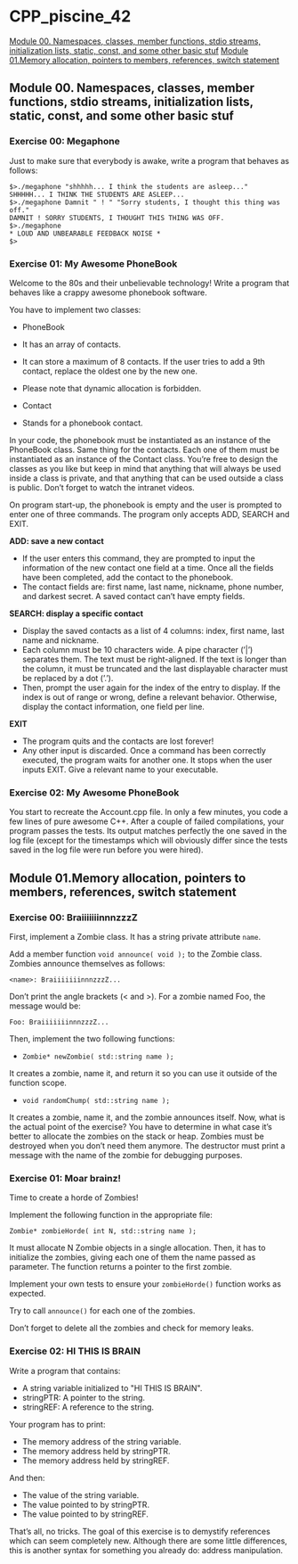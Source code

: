# CPP_piscine_42

[Module 00. Namespaces, classes, member functions, stdio streams, initialization lists, static, const, and some other basic stuf](#Module00)
[Module 01.Memory allocation, pointers to members, references, switch statement](#Module01)

<a name="Module00"></a> 
## Module 00. Namespaces, classes, member functions, stdio streams, initialization lists, static, const, and some other basic stuf

### Exercise 00: Megaphone

Just to make sure that everybody is awake, write a program that behaves as follows:

```
$>./megaphone "shhhhh... I think the students are asleep..."
SHHHHH... I THINK THE STUDENTS ARE ASLEEP...
$>./megaphone Damnit " ! " "Sorry students, I thought this thing was off."
DAMNIT ! SORRY STUDENTS, I THOUGHT THIS THING WAS OFF.
$>./megaphone
* LOUD AND UNBEARABLE FEEDBACK NOISE *
$>
```

### Exercise 01: My Awesome PhoneBook

Welcome to the 80s and their unbelievable technology! Write a program that behaves
like a crappy awesome phonebook software.


You have to implement two classes:
* PhoneBook
* It has an array of contacts.
* It can store a maximum of 8 contacts. If the user tries to add a 9th contact,
replace the oldest one by the new one.

* Please note that dynamic allocation is forbidden.
* Contact
* Stands for a phonebook contact.

In your code, the phonebook must be instantiated as an instance of the PhoneBook
class. Same thing for the contacts. Each one of them must be instantiated as an instance
of the Contact class. You’re free to design the classes as you like but keep in mind that
anything that will always be used inside a class is private, and that anything that can be
used outside a class is public.
Don’t forget to watch the intranet videos.


On program start-up, the phonebook is empty and the user is prompted to enter one
of three commands. The program only accepts ADD, SEARCH and EXIT.

**ADD: save a new contact**

* If the user enters this command, they are prompted to input the information
of the new contact one field at a time. Once all the fields have been completed,
add the contact to the phonebook.
* The contact fields are: first name, last name, nickname, phone number, and
darkest secret. A saved contact can’t have empty fields.

**SEARCH: display a specific contact**
* Display the saved contacts as a list of 4 columns: index, first name, last
name and nickname.
* Each column must be 10 characters wide. A pipe character (’|’) separates
them. The text must be right-aligned. If the text is longer than the column,
it must be truncated and the last displayable character must be replaced by a
dot (’.’).
* Then, prompt the user again for the index of the entry to display. If the index
is out of range or wrong, define a relevant behavior. Otherwise, display the
contact information, one field per line.

**EXIT**
* The program quits and the contacts are lost forever!
* Any other input is discarded.
Once a command has been correctly executed, the program waits for another one. It
stops when the user inputs EXIT.
Give a relevant name to your executable.

### Exercise 02: My Awesome PhoneBook

You start to recreate the Account.cpp file. In only a few minutes, you code a few lines of pure awesome C++. After a couple of failed compilations, your program passes
the tests. Its output matches perfectly the one saved in the log file (except for the timestamps which will obviously differ since the tests saved in the log file were run before you were hired).

<a name="Module01"></a> 
## Module 01.Memory allocation, pointers to members, references, switch statement

### Exercise 00: BraiiiiiiinnnzzzZ

First, implement a Zombie class. It has a string private attribute `name`.

Add a member function `void announce( void );` to the Zombie class. Zombies
announce themselves as follows:

```
<name>: BraiiiiiiinnnzzzZ...
```

Don’t print the angle brackets (< and >). For a zombie named Foo, the message
would be:

```
Foo: BraiiiiiiinnnzzzZ...
```

Then, implement the two following functions:
* `Zombie* newZombie( std::string name );`

It creates a zombie, name it, and return it so you can use it outside of the function
scope.

* `void randomChump( std::string name );`

It creates a zombie, name it, and the zombie announces itself.
Now, what is the actual point of the exercise? You have to determine in what case
it’s better to allocate the zombies on the stack or heap.
Zombies must be destroyed when you don’t need them anymore. The destructor must
print a message with the name of the zombie for debugging purposes.

### Exercise 01: Moar brainz!

Time to create a horde of Zombies!

Implement the following function in the appropriate file:

```
Zombie* zombieHorde( int N, std::string name );
```

It must allocate N Zombie objects in a single allocation. Then, it has to initialize the zombies, giving each one of them the name passed as parameter. The function returns a pointer to the first zombie.

Implement your own tests to ensure your `zombieHorde()` function works as expected.

Try to call `announce()` for each one of the zombies.

Don’t forget to delete all the zombies and check for memory leaks.

### Exercise 02: HI THIS IS BRAIN

Write a program that contains:

* A string variable initialized to "HI THIS IS BRAIN".
* stringPTR: A pointer to the string.
* stringREF: A reference to the string.

Your program has to print:
* The memory address of the string variable.
* The memory address held by stringPTR.
* The memory address held by stringREF.

And then:
* The value of the string variable.
* The value pointed to by stringPTR.
* The value pointed to by stringREF.

That’s all, no tricks. The goal of this exercise is to demystify references which can seem completely new. Although there are some little differences, this is another syntax for something you already do: address manipulation.